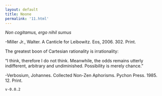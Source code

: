 ```yaml
---
layout: default
title: Noone
permalink: '11.html'
---
```


*Non cogitamus, ergo nihil sumus*

-Miller Jr., Walter. A Canticle for Leibowitz. Eos, 2006. 302. Print.

The greatest boon of Cartesian rationality is irrationality:

“I think, therefore I do not think. Meanwhile, the odds remains utterly indifferent, arbitrary and undiminished. Possibility is merely chance.”

-Verbosium, Johannes. Collected Non-Zen Aphorisms. Pychon Press. 1985. 12. Print.

`v-0.0.2`

